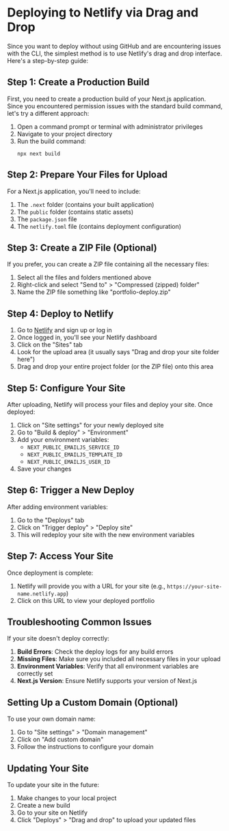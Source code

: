 # Deploying to Netlify via Drag and Drop

Since you want to deploy without using GitHub and are encountering issues with the CLI, the simplest method is to use Netlify's drag and drop interface. Here's a step-by-step guide:

## Step 1: Create a Production Build

First, you need to create a production build of your Next.js application. Since you encountered permission issues with the standard build command, let's try a different approach:

1. Open a command prompt or terminal with administrator privileges
2. Navigate to your project directory
3. Run the build command:
   ```
   npx next build
   ```

## Step 2: Prepare Your Files for Upload

For a Next.js application, you'll need to include:

1. The `.next` folder (contains your built application)
2. The `public` folder (contains static assets)
3. The `package.json` file
4. The `netlify.toml` file (contains deployment configuration)

## Step 3: Create a ZIP File (Optional)

If you prefer, you can create a ZIP file containing all the necessary files:

1. Select all the files and folders mentioned above
2. Right-click and select "Send to" > "Compressed (zipped) folder"
3. Name the ZIP file something like "portfolio-deploy.zip"

## Step 4: Deploy to Netlify

1. Go to [Netlify](https://app.netlify.com/) and sign up or log in
2. Once logged in, you'll see your Netlify dashboard
3. Click on the "Sites" tab
4. Look for the upload area (it usually says "Drag and drop your site folder here")
5. Drag and drop your entire project folder (or the ZIP file) onto this area

## Step 5: Configure Your Site

After uploading, Netlify will process your files and deploy your site. Once deployed:

1. Click on "Site settings" for your newly deployed site
2. Go to "Build & deploy" > "Environment"
3. Add your environment variables:
   - `NEXT_PUBLIC_EMAILJS_SERVICE_ID`
   - `NEXT_PUBLIC_EMAILJS_TEMPLATE_ID`
   - `NEXT_PUBLIC_EMAILJS_USER_ID`
4. Save your changes

## Step 6: Trigger a New Deploy

After adding environment variables:

1. Go to the "Deploys" tab
2. Click on "Trigger deploy" > "Deploy site"
3. This will redeploy your site with the new environment variables

## Step 7: Access Your Site

Once deployment is complete:

1. Netlify will provide you with a URL for your site (e.g., `https://your-site-name.netlify.app`)
2. Click on this URL to view your deployed portfolio

## Troubleshooting Common Issues

If your site doesn't deploy correctly:

1. **Build Errors**: Check the deploy logs for any build errors
2. **Missing Files**: Make sure you included all necessary files in your upload
3. **Environment Variables**: Verify that all environment variables are correctly set
4. **Next.js Version**: Ensure Netlify supports your version of Next.js

## Setting Up a Custom Domain (Optional)

To use your own domain name:

1. Go to "Site settings" > "Domain management"
2. Click on "Add custom domain"
3. Follow the instructions to configure your domain

## Updating Your Site

To update your site in the future:

1. Make changes to your local project
2. Create a new build
3. Go to your site on Netlify
4. Click "Deploys" > "Drag and drop" to upload your updated files
